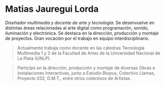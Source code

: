 # Matias Jauregui Lorda

*Diseñador multimedia y docente de arte y tecnología.* Se desenvuelve en distintas áreas relacionadas al arte digital como programación, sonido, iluminación y electrónica. Se destaca en la dirección, producción y montaje de proyectos. Gran vocación por el trabajo en equipo interdisciplinario.

> Actualmente trabaja como docente en las cátedras Tecnología Multimedia 1 y 2 de la Facultad de Artes de la Universidad Nacional de La Plata (UNLP). 

> Participó en la dirección, producción y montaje de diversas Obras e Instalaciones Interactivas, junto a Estudio Biopus, Colectivo Llamas, Proyecto 032, D.M.T., entre otros colectivos de Artistas.
